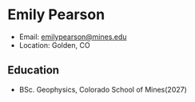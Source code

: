 # Emily Pearson
- Email: emilypearson@mines.edu
- Location: Golden, CO

## Education
- BSc. Geophysics, Colorado School of Mines(2027)
